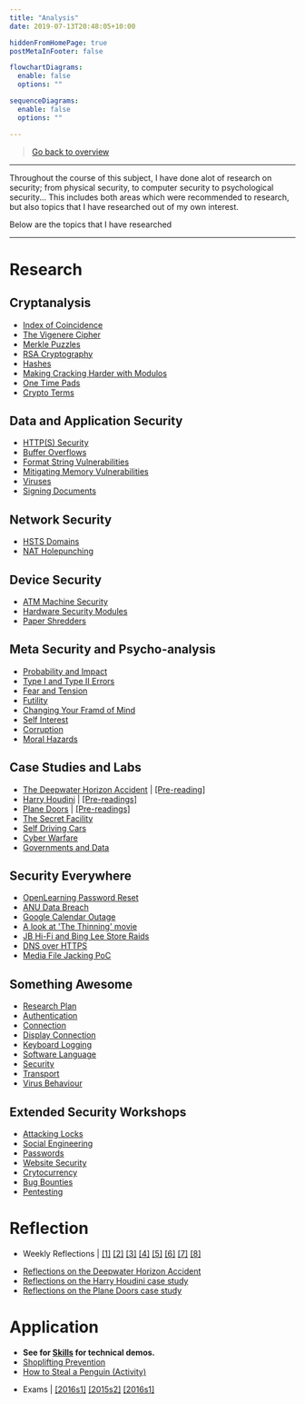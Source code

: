 ```yaml
---
title: "Analysis"
date: 2019-07-13T20:48:05+10:00

hiddenFromHomePage: true
postMetaInFooter: false

flowchartDiagrams:
  enable: false
  options: ""

sequenceDiagrams: 
  enable: false
  options: ""

---
```


> [Go back to overview](../)

---

Throughout the course of this subject, I have done alot of research on security; from physical security, to computer security to psychological security... This includes both areas which were recommended to research, but also topics that I have researched out of my own interest.

Below are the topics that I have researched

---


# Research

## Cryptanalysis

* [Index of Coincidence](../../index-of-coincidence)
* [The Vigenere Cipher](../../the-vigenere-cipher)
* [Merkle Puzzles](../../merkle-puzzles)
* [RSA Cryptography](../../RSA-crypto)
* [Hashes](../../hashes)
* [Making Cracking Harder with Modulos](../../hashes/#making-cracking-harder-with-modulos)
* [One Time Pads](../../one-time-pads)
* [Crypto Terms](../../crypto-terms)

## Data and Application Security

* [HTTP(S) Security](../../lightning-talk-http-https-security)
* [Buffer Overflows](../../buffer-overflows)
* [Format String Vulnerabilities](../../format-string-vulnerabilities)
* [Mitigating Memory Vulnerabilities](../../mitigating-memory-vulnerabilities)
* [Viruses](../../something-awesome-research-virus-behaviour)
* [Signing Documents](../../lec10#signing-documents)

## Network Security

* [HSTS Domains](../../google-tld-hsts)
* [NAT Holepunching](../../something-awesome-research-connection)

## Device Security

* [ATM Machine Security](../../atm-machine-security)
* [Hardware Security Modules](../../hardware-security-modules)
* [Paper Shredders](../../paper-shredders)

## Meta Security and Psycho-analysis

* [Probability and Impact](../../highs-and-lows-a-game-of-probability)
* [Type I and Type II Errors](../../type_I_type_II_errors)
* [Fear and Tension](../../fear-and-tension)
* [Futility](../../futility)
* [Changing Your Framd of Mind](../../weakness-of-the-week-01)
* [Self Interest](../../weakness-of-the-week-02)
* [Corruption](../../weakness-of-the-week-03)
* [Moral Hazards](../../weakness-of-the-week-04)

## Case Studies and Labs

* [The Deepwater Horizon Accident](../../lab01) | [[Pre-reading]](../../case-study-the-deepwater-horizon-accident)
* [Harry Houdini](../../reflections02) | [[Pre-readings]](../../case-study-harry-houdini)
* [Plane Doors](../../lab03) | [[Pre-readings]](../../case-study-plane-doors)
* [The Secret Facility](../../lab04#case-study)
* [Self Driving Cars](../../lab05#case-study-electronic-self-driving-cars)
* [Cyber Warfare](../../lab06)
* [Governments and Data](../../lab07)

## Security Everywhere

* [OpenLearning Password Reset](../../openlearning-security)
* [ANU Data Breach](../../security-everywhere-anu-data-breach)
* [Google Calendar Outage](../../security-everywhere-google-calendar-outage)
* [A look at 'The Thinning' movie](../../the-thinning)
* [JB Hi-Fi and Bing Lee Store Raids](../../security-everywhere-jb-hifi-bing-lee-raids)
* [DNS over HTTPS](../../security-everywhere-dns-over-https)
* [Media File Jacking PoC](../../security-everywhere-whatsapp-telegram-media-file-jacking)

## Something Awesome

* [Research Plan](../../something-awesome-research-plan)
* [Authentication](../../something-awesome-research-authentication)
* [Connection](../../something-awesome-research-connection)
* [Display Connection](../../something-awesome-research-display-capture)
* [Keyboard Logging](../../something-awesome-research-keylogging)
* [Software Language](../../something-awesome-research-language)
* [Security](../../something-awesome-research-security)
* [Transport](../../something-awesome-research-transport)
* [Virus Behaviour](../../something-awesome-research-virus-behaviour)

## Extended Security Workshops

* [Attacking Locks](../../attacking-locks)
* [Social Engineering](../../social-engineering)
* [Passwords](../../passwords)
* [Website Security](../../website-security)
* [Crytocurrency](../../cryptocurrency)
* [Bug Bounties](../../bug-bounties)
* [Pentesting](../../pentesting)

# Reflection

* Weekly Reflections | [[1]](../../reflections01) [[2]](../../reflections02) [[3]](../../reflections03) [[4]](../../reflections04) [[5]](../../reflections05) [[6]](../../reflections06) [[7]](../../reflections07) [[8]](../../reflections08)
<!-- * [Something Awesome Reflection]() -->
* [Reflections on the Deepwater Horizon Accident](../../reflections-case-study-the-deepwater-horizon-accident)
* [Reflections on the Harry Houdini case study](../../reflections-case-study-harry-houdini)
* [Reflections on the Plane Doors case study](../../reflections-case-study-plane-doors)

# Application

* **See for [Skills](../skills) for technical demos.**
* [Shoplifting Prevention](../../shoplifting-prevention)
* [How to Steal a Penguin (Activity)](../../how-to-steal-a-penguin)
<!-- * [Social Engineering on Puppy Love (Activity)](../../social-engineering-puppylove) -->
* Exams | [[2016s1]](../../final-2016s1) [[2015s2]](../../midsem-2015s2) [[2016s1]](../../midsem-2016s1)
